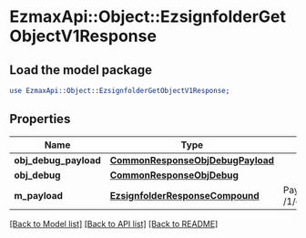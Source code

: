 # EzmaxApi::Object::EzsignfolderGetObjectV1Response

## Load the model package
```perl
use EzmaxApi::Object::EzsignfolderGetObjectV1Response;
```

## Properties
Name | Type | Description | Notes
------------ | ------------- | ------------- | -------------
**obj_debug_payload** | [**CommonResponseObjDebugPayload**](CommonResponseObjDebugPayload.md) |  | 
**obj_debug** | [**CommonResponseObjDebug**](CommonResponseObjDebug.md) |  | [optional] 
**m_payload** | [**EzsignfolderResponseCompound**](EzsignfolderResponseCompound.md) | Payload for GET /1/object/ezsignfolder/{pkiEzsignfolderID} | 

[[Back to Model list]](../README.md#documentation-for-models) [[Back to API list]](../README.md#documentation-for-api-endpoints) [[Back to README]](../README.md)


